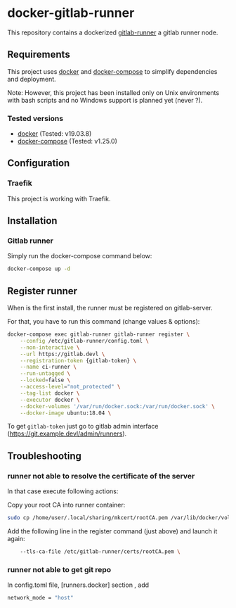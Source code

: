 # docker-gitlab-runner

This repository contains a dockerized [gitlab-runner](https://docs.gitlab.com/runner/) a gitlab runner node.

## Requirements

This project uses [docker](https://www.docker.com/what-docker) and
[docker-compose](https://docs.docker.com/compose/overview/) to simplify
dependencies and deployment.

Note: However, this project has been installed only on Unix environments
with bash scripts and no Windows support is planned yet (never ?).

### Tested versions

- [docker](https://docs.docker.com/install) (Tested: v19.03.8)
- [docker-compose](https://docs.docker.com/compose/install) (Tested: v1.25.0)

## Configuration

### Traefik

This project is working with Traefik.

## Installation

### Gitlab runner

Simply run the docker-compose command below:

```bash
docker-compose up -d
```

## Register runner

When is the first install, the runner must be registered on gitlab-server.

For that, you have to run this command (change values & options):

```bash
docker-compose exec gitlab-runner gitlab-runner register \
    --config /etc/gitlab-runner/config.toml \
    --non-interactive \
    --url https://gitlab.devl \
    --registration-token {gitlab-token} \
    --name ci-runner \
    --run-untagged \
    --locked=false \
    --access-level="not_protected" \
    --tag-list docker \
    --executor docker \
    --docker-volumes '/var/run/docker.sock:/var/run/docker.sock' \
    --docker-image ubuntu:18.04 \
```

To get `gitlab-token` just go to gitlab admin interface (https://git.example.devl/admin/runners).


## Troubleshooting

### runner not able to resolve the certificate of the server

In that case execute following actions:

Copy your root CA into runner container:

```bash
sudo cp /home/user/.local/sharing/mkcert/rootCA.pem /var/lib/docker/volumes/docker-gitlab-runner_gitlab-runner-config/_data/certs/
```

Add the following line in the register command (just above) and launch it again:

```bash
    --tls-ca-file /etc/gitlab-runner/certs/rootCA.pem \
```

### runner not able to get git repo

In config.toml file, [runners.docker] section , add

```bash
network_mode = "host"
```
